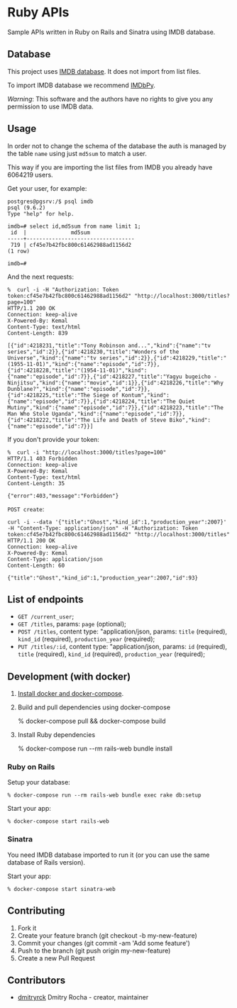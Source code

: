 # Ruby APIs

Sample APIs written in Ruby on Rails and Sinatra using IMDB database.

## Database

This project uses [IMDB database](http://www.imdb.com/interfaces). It does not
import from list files.

To import IMDB database we recommend [IMDbPy](http://imdbpy.sourceforge.net/).

*Warning*: This software and the authors have no rights to give you any
permission to use IMDB data.

## Usage

In order not to change the schema of the database the auth is managed by the
table `name` using just `md5sum` to match a user.

This way if you are importing the list files from IMDB you already have 6064219
users.

Get your user, for example:

    postgres@pgsrv:/$ psql imdb
    psql (9.6.2)
    Type "help" for help.

    imdb=# select id,md5sum from name limit 1;
     id  |              md5sum
    -----+----------------------------------
     719 | cf45e7b42fbc800c61462988ad1156d2
    (1 row)

    imdb=#

And the next requests:

    %  curl -i -H "Authorization: Token token:cf45e7b42fbc800c61462988ad1156d2" "http://localhost:3000/titles?page=100"
    HTTP/1.1 200 OK
    Connection: keep-alive
    X-Powered-By: Kemal
    Content-Type: text/html
    Content-Length: 839

    [{"id":4218231,"title":"Tony Robinson and...","kind":{"name":"tv series","id":2}},{"id":4218230,"title":"Wonders of the Universe","kind":{"name":"tv series","id":2}},{"id":4218229,"title":"(1955-11-01)","kind":{"name":"episode","id":7}},{"id":4218228,"title":"(1954-11-01)","kind":{"name":"episode","id":7}},{"id":4218227,"title":"Yagyu bugeicho - Ninjitsu","kind":{"name":"movie","id":1}},{"id":4218226,"title":"Why Dunblane?","kind":{"name":"episode","id":7}},{"id":4218225,"title":"The Siege of Kontum","kind":{"name":"episode","id":7}},{"id":4218224,"title":"The Quiet Mutiny","kind":{"name":"episode","id":7}},{"id":4218223,"title":"The Man Who Stole Uganda","kind":{"name":"episode","id":7}},{"id":4218222,"title":"The Life and Death of Steve Biko","kind":{"name":"episode","id":7}}]

If you don't provide your token:

    %  curl -i "http://localhost:3000/titles?page=100"
    HTTP/1.1 403 Forbidden
    Connection: keep-alive
    X-Powered-By: Kemal
    Content-Type: text/html
    Content-Length: 35

    {"error":403,"message":"Forbidden"}

`POST create`:

    curl -i --data '{"title":"Ghost","kind_id":1,"production_year":2007}' -H "Content-Type: application/json" -H "Authorization: Token token:cf45e7b42fbc800c61462988ad1156d2" "http://localhost:3000/titles"
    HTTP/1.1 200 OK
    Connection: keep-alive
    X-Powered-By: Kemal
    Content-Type: application/json
    Content-Length: 60

    {"title":"Ghost","kind_id":1,"production_year":2007,"id":93}


## List of endpoints

* `GET /current_user`;
* `GET /titles`, params: `page` (optional);
* `POST /titles`, content type: "application/json, params: `title` (required),
`kind_id` (required), `production_year` (required);
* `PUT /titles/:id`, content type: "application/json, params: `id` (required),
`title` (required), `kind_id` (required), `production_year` (required);

## Development (with docker)

1. [Install docker and docker-compose](https://blog.codeminer42.com/how-to-install-docker-and-docker-compose-8b0ec5ef2ec3).
2. Build and pull dependencies using docker-compose

    % docker-compose pull && docker-compose build

3. Install Ruby dependencies

    % docker-compose run --rm rails-web bundle install

### Ruby on Rails

Setup your database:

    % docker-compose run --rm rails-web bundle exec rake db:setup

Start your app:

    % docker-compose start rails-web

### Sinatra

You need IMDB database imported to run it (or you can use the same database of
Rails version).

Start your app:

    % docker-compose start sinatra-web

## Contributing

1. Fork it
2. Create your feature branch (git checkout -b my-new-feature)
3. Commit your changes (git commit -am 'Add some feature')
4. Push to the branch (git push origin my-new-feature)
5. Create a new Pull Request

## Contributors

- [dmitryrck](https://github.com/dmitryrck) Dmitry Rocha - creator, maintainer
